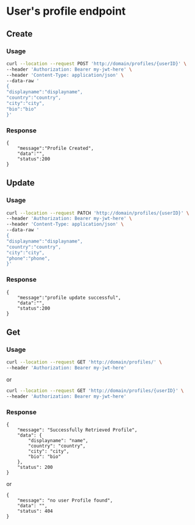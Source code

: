 # User's profile endpoint

## Create  
### Usage
```bash
curl --location --request POST 'http://domain/profiles/{userID}' \
--header 'Authorization: Bearer my-jwt-here' \
--header 'Content-Type: application/json' \
--data-raw '
{
"displayname":"displayname",
"country":"country",
"city":"city",
"bio":"bio"
}'
```

### Response
```
{
    "message":"Profile Created",
    "data":"",
    "status":200
}
```

## Update
### Usage
```bash
curl --location --request PATCH 'http://domain/profiles/{userID}' \
--header 'Authorization: Bearer my-jwt-here' \
--header 'Content-Type: application/json' \
--data-raw '
{
"displayname":"displayname",
"country":"country",
"city":"city",
"phone":"phone",
}'
```

### Response
```
{
    "message":"profile update successful",
    "data":"",
    "status":200
}
```



## Get
### Usage
```bash
curl --location --request GET 'http://domain/profiles/' \
--header 'Authorization: Bearer my-jwt-here'
```

or

```bash
curl --location --request GET 'http://domain/profiles/{userID}' \
--header 'Authorization: Bearer my-jwt-here'
```

### Response
```
{
    "message": "Successfully Retrieved Profile",
    "data": {
        "displayname": "name",
        "country": "country",
        "city": "city",
        "bio": "bio"
    },
    "status": 200
}
```
or 

```
{
    "message": "no user Profile found",
    "data": "",
    "status": 404
}
```